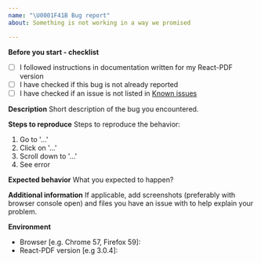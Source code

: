 ```yaml
---
name: "\U0001F41B Bug report"
about: Something is not working in a way we promised

---
```


**Before you start - checklist**
 - [ ] I followed instructions in documentation written for my React-PDF version
 - [ ] I have checked if this bug is not already reported
 - [ ] I have checked if an issue is not listed in [Known issues](https://github.com/wojtekmaj/react-pdf/wiki/Known-issues)

**Description**
Short description of the bug you encountered.

**Steps to reproduce**
Steps to reproduce the behavior:

1. Go to '…'
2. Click on '…'
3. Scroll down to '…'
4. See error

**Expected behavior**
What you expected to happen?

**Additional information**
If applicable, add screenshots (preferably with browser console open) and files you have an issue with to help explain your problem.

**Environment**
 - Browser [e.g. Chrome 57, Firefox 59]:
 - React-PDF version [e.g 3.0.4]:
